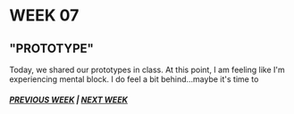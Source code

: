 # WEEK 07

## "PROTOTYPE"

Today, we shared our prototypes in class. At this point, I am feeling like I'm experiencing mental block. I do feel a bit behind...maybe it's time to 

##### [PREVIOUS WEEK](https://samanthangsy.github.io/codewords/Weekly%20Diary/06/)  |  [NEXT WEEK](https://samanthangsy.github.io/codewords/Weekly%20Diary/08/)
